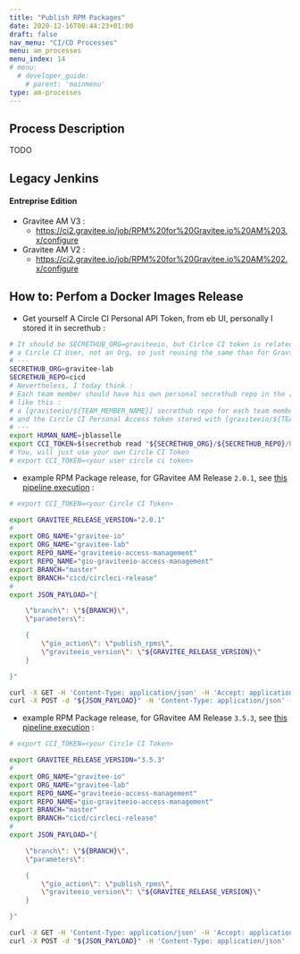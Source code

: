 ```yaml
---
title: "Publish RPM Packages"
date: 2020-12-16T00:44:23+01:00
draft: false
nav_menu: "CI/CD Processes"
menu: am_processes
menu_index: 14
# menu:
  # developer_guide:
    # parent: 'mainmenu'
type: am-processes
---
```


## Process Description

TODO

## Legacy Jenkins

#### Entreprise Edition

* Gravitee AM V3 :
  * https://ci2.gravitee.io/job/RPM%20for%20Gravitee.io%20AM%203.x/configure
* Gravitee AM V2 :
  * https://ci2.gravitee.io/job/RPM%20for%20Gravitee.io%20AM%202.x/configure


## How to: Perfom a Docker Images Release


* Get yourself A Circle CI Personal API Token, from eb UI, personally I stored it in secrethub :

```bash
# It should be SECRETHUB_ORG=graviteeio, but Cirlce CI token is related to
# a Circle CI User, not an Org, so just reusing the same than for Gravtiee-Lab here, to work faster
# ---
SECRETHUB_ORG=gravitee-lab
SECRETHUB_REPO=cicd
# Nevertheless, I today think :
# Each team member should have his own personal secrethub repo in the [graviteeio] secrethub org.
# like this :
# a [graviteeio/${TEAM_MEMBER_NAME}] secrethub repo for each team member
# and the Circle CI Personal Access token stored with [graviteeio/${TEAM_MEMBER_NAME}/circleci/token]
# ---
export HUMAN_NAME=jblasselle
export CCI_TOKEN=$(secrethub read "${SECRETHUB_ORG}/${SECRETHUB_REPO}/humans/${HUMAN_NAME}/circleci/token")
# You, will just use your own Circle CI Token
# export CCI_TOKEN=<your user circle ci token>
```


* example RPM Package release, for GRavitee AM Release `2.0.1`, see [this pipeline execution](cccccc)  :

```bash
# export CCI_TOKEN=<your Circle CI Token>

export GRAVITEE_RELEASE_VERSION="2.0.1"
#
export ORG_NAME="gravitee-io"
export ORG_NAME="gravitee-lab"
export REPO_NAME="graviteeio-access-management"
export REPO_NAME="gio-graviteeio-access-management"
export BRANCH="master"
export BRANCH="cicd/circleci-release"
#
export JSON_PAYLOAD="{

    \"branch\": \"${BRANCH}\",
    \"parameters\":

    {
        \"gio_action\": \"publish_rpms\",
        \"graviteeio_version\": \"${GRAVITEE_RELEASE_VERSION}\"
    }

}"

curl -X GET -H 'Content-Type: application/json' -H 'Accept: application/json' -H "Circle-Token: ${CCI_TOKEN}" https://circleci.com/api/v2/me | jq .
curl -X POST -d "${JSON_PAYLOAD}" -H 'Content-Type: application/json' -H 'Accept: application/json' -H "Circle-Token: ${CCI_TOKEN}" https://circleci.com/api/v2/project/gh/${ORG_NAME}/${REPO_NAME}/pipeline | jq .
```


* example RPM Package release, for GRavitee AM Release `3.5.3`, see [this pipeline execution](cccccc)  :

```bash
# export CCI_TOKEN=<your Circle CI Token>

export GRAVITEE_RELEASE_VERSION="3.5.3"
#
export ORG_NAME="gravitee-io"
export ORG_NAME="gravitee-lab"
export REPO_NAME="graviteeio-access-management"
export REPO_NAME="gio-graviteeio-access-management"
export BRANCH="master"
export BRANCH="cicd/circleci-release"
#
export JSON_PAYLOAD="{

    \"branch\": \"${BRANCH}\",
    \"parameters\":

    {
        \"gio_action\": \"publish_rpms\",
        \"graviteeio_version\": \"${GRAVITEE_RELEASE_VERSION}\"
    }

}"

curl -X GET -H 'Content-Type: application/json' -H 'Accept: application/json' -H "Circle-Token: ${CCI_TOKEN}" https://circleci.com/api/v2/me | jq .
curl -X POST -d "${JSON_PAYLOAD}" -H 'Content-Type: application/json' -H 'Accept: application/json' -H "Circle-Token: ${CCI_TOKEN}" https://circleci.com/api/v2/project/gh/${ORG_NAME}/${REPO_NAME}/pipeline | jq .
```
